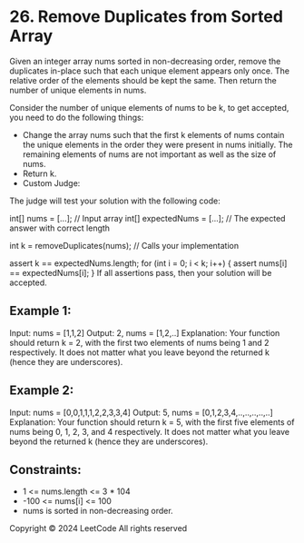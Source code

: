 # 26. Remove Duplicates from Sorted Array
Given an integer array nums sorted in non-decreasing order, remove the duplicates in-place such that each unique element
appears only once. The relative order of the elements should be kept the same. Then return the number of unique elements
in nums.

Consider the number of unique elements of nums to be k, to get accepted, you need to do the following things:
- Change the array nums such that the first k elements of nums contain the unique elements in the order they were present in nums initially. The remaining elements of nums are not important as well as the size of nums.
- Return k.
- Custom Judge:

The judge will test your solution with the following code:

int[] nums = [...]; // Input array
int[] expectedNums = [...]; // The expected answer with correct length

int k = removeDuplicates(nums); // Calls your implementation

assert k == expectedNums.length;
for (int i = 0; i < k; i++) {
    assert nums[i] == expectedNums[i];
}
If all assertions pass, then your solution will be accepted.

## Example 1:
Input: nums = [1,1,2]
Output: 2, nums = [1,2,..]
Explanation: Your function should return k = 2, with the first two elements of nums being 1 and 2 respectively.
It does not matter what you leave beyond the returned k (hence they are underscores).

## Example 2:
Input: nums = [0,0,1,1,1,2,2,3,3,4]
Output: 5, nums = [0,1,2,3,4,..,..,..,..,..]
Explanation: Your function should return k = 5, with the first five elements of nums being 0, 1, 2, 3, and 4 respectively.
It does not matter what you leave beyond the returned k (hence they are underscores).
 

## Constraints:
- 1 <= nums.length <= 3 * 104
- -100 <= nums[i] <= 100
- nums is sorted in non-decreasing order.

Copyright ©️ 2024 LeetCode All rights reserved
